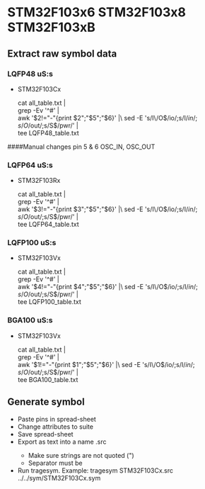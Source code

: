 # STM32F103x6 STM32F103x8 STM32F103xB
## Extract raw symbol data 

### LQFP48 uS:s
* STM32F103Cx

    cat all_table.txt | \
		grep -Ev '^#' | \
		awk '$2!="-"{print $2";"$5";"$6}' |\
		sed -E 's/I\/O$/io/;s/I$/in/;s/O$/out/;s/S$/pwr/' | \
		tee LQFP48_table.txt

####Manual changes
pin 5 & 6
OSC_IN, OSC_OUT

### LQFP64 uS:s
* STM32F103Rx

    cat all_table.txt | \
		grep -Ev '^#' | \
		awk '$3!="-"{print $3";"$5";"$6}' |\
		sed -E 's/I\/O$/io/;s/I$/in/;s/O$/out/;s/S$/pwr/' | \
		tee LQFP64_table.txt

### LQFP100 uS:s
* STM32F103Vx


    cat all_table.txt | \
		grep -Ev '^#' | \
		awk '$4!="-"{print $4";"$5";"$6}' |\
		sed -E 's/I\/O$/io/;s/I$/in/;s/O$/out/;s/S$/pwr/' | \
		tee LQFP100_table.txt

### BGA100 uS:s
* STM32F103Vx

    cat all_table.txt | \
		grep -Ev '^#' | \
		awk '$1!="-"{print $1";"$5";"$6}' |\
		sed -E 's/I\/O$/io/;s/I$/in/;s/O$/out/;s/S$/pwr/' | \
		tee BGA100_table.txt

## Generate symbol
* Paste pins in spread-sheet
* Change attributes to suite
* Save spread-sheet
* Export as text into a name <device>.src
   * Make sure strings are not quoted (")
   * Separator must be <TAB>
* Run tragesym. Example:
    tragesym STM32F103Cx.src ../../sym/STM32F103Cx.sym
